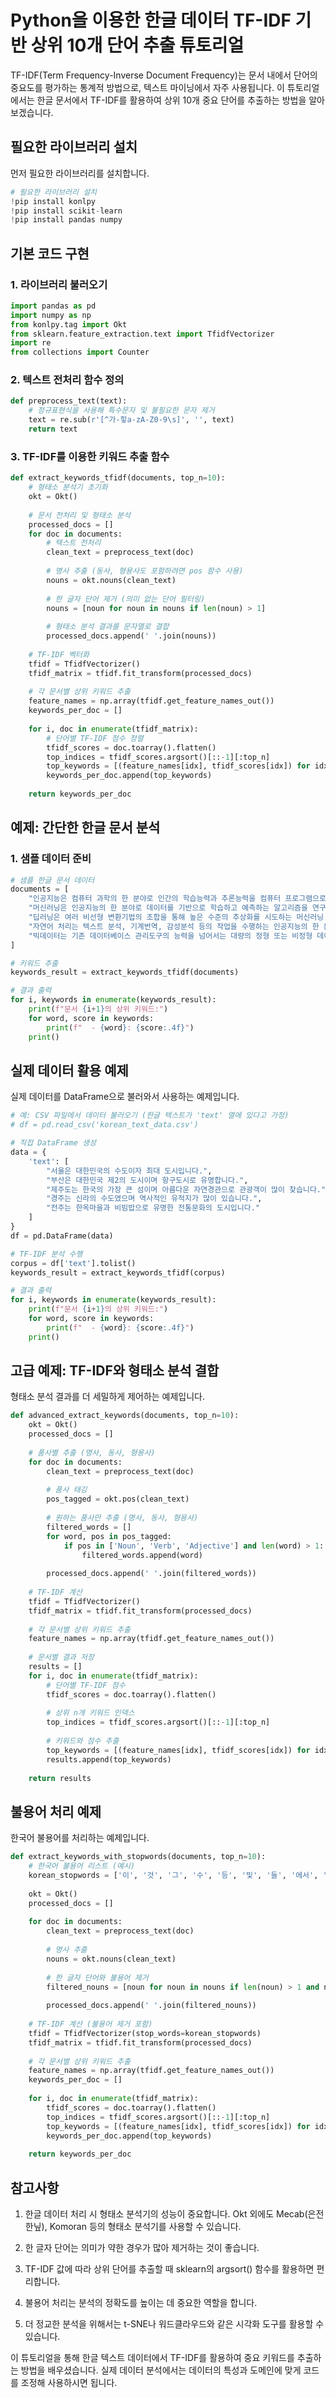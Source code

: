 # Python을 이용한 한글 데이터 TF-IDF 기반 상위 10개 단어 추출 튜토리얼

TF-IDF(Term Frequency-Inverse Document Frequency)는 문서 내에서 단어의 중요도를 평가하는 통계적 방법으로, 텍스트 마이닝에서 자주 사용됩니다. 이 튜토리얼에서는 한글 문서에서 TF-IDF를 활용하여 상위 10개 중요 단어를 추출하는 방법을 알아보겠습니다.

## 필요한 라이브러리 설치

먼저 필요한 라이브러리를 설치합니다.

```python
# 필요한 라이브러리 설치
!pip install konlpy
!pip install scikit-learn
!pip install pandas numpy
```

## 기본 코드 구현

### 1. 라이브러리 불러오기

```python
import pandas as pd
import numpy as np
from konlpy.tag import Okt
from sklearn.feature_extraction.text import TfidfVectorizer
import re
from collections import Counter
```

### 2. 텍스트 전처리 함수 정의

```python
def preprocess_text(text):
    # 정규표현식을 사용해 특수문자 및 불필요한 문자 제거
    text = re.sub(r'[^가-힣a-zA-Z0-9\s]', '', text)
    return text
```

### 3. TF-IDF를 이용한 키워드 추출 함수

```python
def extract_keywords_tfidf(documents, top_n=10):
    # 형태소 분석기 초기화
    okt = Okt()
    
    # 문서 전처리 및 형태소 분석
    processed_docs = []
    for doc in documents:
        # 텍스트 전처리
        clean_text = preprocess_text(doc)
        
        # 명사 추출 (동사, 형용사도 포함하려면 pos 함수 사용)
        nouns = okt.nouns(clean_text)
        
        # 한 글자 단어 제거 (의미 없는 단어 필터링)
        nouns = [noun for noun in nouns if len(noun) > 1]
        
        # 형태소 분석 결과를 문자열로 결합
        processed_docs.append(' '.join(nouns))
    
    # TF-IDF 벡터화
    tfidf = TfidfVectorizer()
    tfidf_matrix = tfidf.fit_transform(processed_docs)
    
    # 각 문서별 상위 키워드 추출
    feature_names = np.array(tfidf.get_feature_names_out())
    keywords_per_doc = []
    
    for i, doc in enumerate(tfidf_matrix):
        # 단어별 TF-IDF 점수 정렬
        tfidf_scores = doc.toarray().flatten()
        top_indices = tfidf_scores.argsort()[::-1][:top_n]
        top_keywords = [(feature_names[idx], tfidf_scores[idx]) for idx in top_indices]
        keywords_per_doc.append(top_keywords)
    
    return keywords_per_doc
```

## 예제: 간단한 한글 문서 분석

### 1. 샘플 데이터 준비

```python
# 샘플 한글 문서 데이터
documents = [
    "인공지능은 컴퓨터 과학의 한 분야로 인간의 학습능력과 추론능력을 컴퓨터 프로그램으로 구현한 기술입니다.",
    "머신러닝은 인공지능의 한 분야로 데이터를 기반으로 학습하고 예측하는 알고리즘을 연구합니다.",
    "딥러닝은 여러 비선형 변환기법의 조합을 통해 높은 수준의 추상화를 시도하는 머신러닝 알고리즘입니다.",
    "자연어 처리는 텍스트 분석, 기계번역, 감성분석 등의 작업을 수행하는 인공지능의 한 분야입니다.",
    "빅데이터는 기존 데이터베이스 관리도구의 능력을 넘어서는 대량의 정형 또는 비정형 데이터 집합을 의미합니다."
]

# 키워드 추출
keywords_result = extract_keywords_tfidf(documents)

# 결과 출력
for i, keywords in enumerate(keywords_result):
    print(f"문서 {i+1}의 상위 키워드:")
    for word, score in keywords:
        print(f"  - {word}: {score:.4f}")
    print()
```

## 실제 데이터 활용 예제

실제 데이터를 DataFrame으로 불러와서 사용하는 예제입니다.

```python
# 예: CSV 파일에서 데이터 불러오기 (한글 텍스트가 'text' 열에 있다고 가정)
# df = pd.read_csv('korean_text_data.csv')

# 직접 DataFrame 생성
data = {
    'text': [
        "서울은 대한민국의 수도이자 최대 도시입니다.",
        "부산은 대한민국 제2의 도시이며 항구도시로 유명합니다.",
        "제주도는 한국의 가장 큰 섬이며 아름다운 자연경관으로 관광객이 많이 찾습니다.",
        "경주는 신라의 수도였으며 역사적인 유적지가 많이 있습니다.",
        "전주는 한옥마을과 비빔밥으로 유명한 전통문화의 도시입니다."
    ]
}
df = pd.DataFrame(data)

# TF-IDF 분석 수행
corpus = df['text'].tolist()
keywords_result = extract_keywords_tfidf(corpus)

# 결과 출력
for i, keywords in enumerate(keywords_result):
    print(f"문서 {i+1}의 상위 키워드:")
    for word, score in keywords:
        print(f"  - {word}: {score:.4f}")
    print()
```

## 고급 예제: TF-IDF와 형태소 분석 결합

형태소 분석 결과를 더 세밀하게 제어하는 예제입니다.

```python
def advanced_extract_keywords(documents, top_n=10):
    okt = Okt()
    processed_docs = []
    
    # 품사별 추출 (명사, 동사, 형용사)
    for doc in documents:
        clean_text = preprocess_text(doc)
        
        # 품사 태깅
        pos_tagged = okt.pos(clean_text)
        
        # 원하는 품사만 추출 (명사, 동사, 형용사)
        filtered_words = []
        for word, pos in pos_tagged:
            if pos in ['Noun', 'Verb', 'Adjective'] and len(word) > 1:
                filtered_words.append(word)
        
        processed_docs.append(' '.join(filtered_words))
    
    # TF-IDF 계산
    tfidf = TfidfVectorizer()
    tfidf_matrix = tfidf.fit_transform(processed_docs)
    
    # 각 문서별 상위 키워드 추출
    feature_names = np.array(tfidf.get_feature_names_out())
    
    # 문서별 결과 저장
    results = []
    for i, doc in enumerate(tfidf_matrix):
        # 단어별 TF-IDF 점수
        tfidf_scores = doc.toarray().flatten()
        
        # 상위 n개 키워드 인덱스
        top_indices = tfidf_scores.argsort()[::-1][:top_n]
        
        # 키워드와 점수 추출
        top_keywords = [(feature_names[idx], tfidf_scores[idx]) for idx in top_indices if tfidf_scores[idx] > 0]
        results.append(top_keywords)
    
    return results
```

## 불용어 처리 예제

한국어 불용어를 처리하는 예제입니다.

```python
def extract_keywords_with_stopwords(documents, top_n=10):
    # 한국어 불용어 리스트 (예시)
    korean_stopwords = ['이', '것', '그', '수', '등', '및', '들', '에서', '그리고', '매우', '너무']
    
    okt = Okt()
    processed_docs = []
    
    for doc in documents:
        clean_text = preprocess_text(doc)
        
        # 명사 추출
        nouns = okt.nouns(clean_text)
        
        # 한 글자 단어와 불용어 제거
        filtered_nouns = [noun for noun in nouns if len(noun) > 1 and noun not in korean_stopwords]
        
        processed_docs.append(' '.join(filtered_nouns))
    
    # TF-IDF 계산 (불용어 제거 포함)
    tfidf = TfidfVectorizer(stop_words=korean_stopwords)
    tfidf_matrix = tfidf.fit_transform(processed_docs)
    
    # 각 문서별 상위 키워드 추출
    feature_names = np.array(tfidf.get_feature_names_out())
    keywords_per_doc = []
    
    for i, doc in enumerate(tfidf_matrix):
        tfidf_scores = doc.toarray().flatten()
        top_indices = tfidf_scores.argsort()[::-1][:top_n]
        top_keywords = [(feature_names[idx], tfidf_scores[idx]) for idx in top_indices if tfidf_scores[idx] > 0]
        keywords_per_doc.append(top_keywords)
    
    return keywords_per_doc
```

## 참고사항

1. 한글 데이터 처리 시 형태소 분석기의 성능이 중요합니다. Okt 외에도 Mecab(은전한닢), Komoran 등의 형태소 분석기를 사용할 수 있습니다.

2. 한 글자 단어는 의미가 약한 경우가 많아 제거하는 것이 좋습니다.

3. TF-IDF 값에 따라 상위 단어를 추출할 때 sklearn의 argsort() 함수를 활용하면 편리합니다.

4. 불용어 처리는 분석의 정확도를 높이는 데 중요한 역할을 합니다.

5. 더 정교한 분석을 위해서는 t-SNE나 워드클라우드와 같은 시각화 도구를 활용할 수 있습니다.

이 튜토리얼을 통해 한글 텍스트 데이터에서 TF-IDF를 활용하여 중요 키워드를 추출하는 방법을 배우셨습니다. 실제 데이터 분석에서는 데이터의 특성과 도메인에 맞게 코드를 조정해 사용하시면 됩니다.
